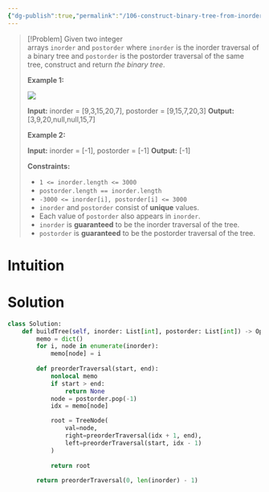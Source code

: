 ```yaml
---
{"dg-publish":true,"permalink":"/106-construct-binary-tree-from-inorder-and-postorder-traversal/","tags":["tree","binaryTree","dAndC","hashing"]}
---
```


> [!Problem]
> Given two integer arrays `inorder` and `postorder` where `inorder` is the inorder traversal of a binary tree and `postorder` is the postorder traversal of the same tree, construct and return _the binary tree_.
> 
> **Example 1:**
> 
> ![](https://assets.leetcode.com/uploads/2021/02/19/tree.jpg)
> 
> **Input:** inorder = [9,3,15,20,7], postorder = [9,15,7,20,3]
> **Output:** [3,9,20,null,null,15,7]
> 
> **Example 2:**
> 
> **Input:** inorder = [-1], postorder = [-1]
> **Output:** [-1]
> 
> **Constraints:**
> 
> - `1 <= inorder.length <= 3000`
> - `postorder.length == inorder.length`
> - `-3000 <= inorder[i], postorder[i] <= 3000`
> - `inorder` and `postorder` consist of **unique** values.
> - Each value of `postorder` also appears in `inorder`.
> - `inorder` is **guaranteed** to be the inorder traversal of the tree.
> - `postorder` is **guaranteed** to be the postorder traversal of the tree.

# Intuition

# Solution
```python
class Solution:
    def buildTree(self, inorder: List[int], postorder: List[int]) -> Optional[TreeNode]:
        memo = dict()
        for i, node in enumerate(inorder):
            memo[node] = i
        
        def preorderTraversal(start, end):
            nonlocal memo
            if start > end:
                return None
            node = postorder.pop(-1)
            idx = memo[node]

            root = TreeNode(
                val=node,
                right=preorderTraversal(idx + 1, end),
                left=preorderTraversal(start, idx - 1)
            )
            
            return root
        
        return preorderTraversal(0, len(inorder) - 1)
```